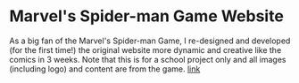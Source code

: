 # Marvel's Spider-man Game Website
As a big fan of the Marvel's Spider-man Game, I re-designed and developed (for the first time!) the original website more dynamic and creative like the comics in 3 weeks. Note that this is for a school project only and all images (including logo) and content are from the game. 
[link](http://marvelspiderman.surge.sh/)
